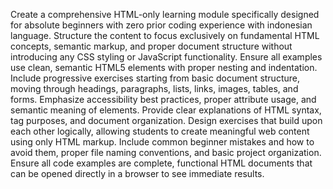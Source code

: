 Create a comprehensive HTML-only learning module specifically designed for absolute beginners with zero prior coding experience with indonesian language. Structure the content to focus exclusively on fundamental HTML concepts, semantic markup, and proper document structure without introducing any CSS styling or JavaScript functionality. Ensure all examples use clean, semantic HTML5 elements with proper nesting and indentation. Include progressive exercises starting from basic document structure, moving through headings, paragraphs, lists, links, images, tables, and forms. Emphasize accessibility best practices, proper attribute usage, and semantic meaning of elements. Provide clear explanations of HTML syntax, tag purposes, and document organization. Design exercises that build upon each other logically, allowing students to create meaningful web content using only HTML markup. Include common beginner mistakes and how to avoid them, proper file naming conventions, and basic project organization. Ensure all code examples are complete, functional HTML documents that can be opened directly in a browser to see immediate results.
